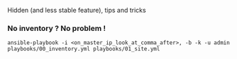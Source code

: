 
Hidden (and less stable feature), tips and tricks

### No inventory ? No problem !

```
ansible-playbook -i <on_master_ip_look_at_comma_after>, -b -k -u admin playbooks/00_inventory.yml playbooks/01_site.yml
```